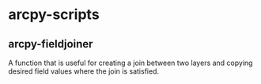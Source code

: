 # arcpy-scripts

## arcpy-fieldjoiner
A function that is useful for creating a join between two layers and copying desired field values where the join is satisfied.
